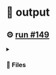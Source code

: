 # 📝  output 

## ⚙️ [run #149](https://github.com/jwenerd/ytm-dl/actions/runs/7591657604)

<details>

<summary>

### 📁 Files

</summary>

|                                                                       |lines|size|bytes |
|-----------------------------------------------------------------------|-----|----|------|
|[`output/library_subscriptions.csv` ](output/library_subscriptions.csv)|65   |4.0K|2626  |
|[`output/library_songs.csv` ](output/library_songs.csv)                |2537 |224K|226496|
|[`output/library_artists.csv` ](output/library_artists.csv)            |1995 |92K |90476 |
|[`output/library_albums.csv` ](output/library_albums.csv)              |933  |64K |65179 |
|[`output/history.csv` ](output/history.csv)                            |740  |76K |75637 |
|[`output/liked_songs.csv` ](output/liked_songs.csv)                    |1410 |124K|123660|

</details>